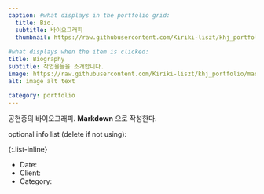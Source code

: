 ```yaml
---
caption: #what displays in the portfolio grid:
  title: Bio.
  subtitle: 바이오그래피
  thumbnail: https://raw.githubusercontent.com/Kiriki-liszt/khj_portfolio/master/assets/img/portfolio/04-thumbnail.jpg
  
#what displays when the item is clicked:
title: Biography
subtitle: 작업물들을 소개합니다. 
image: https://raw.githubusercontent.com/Kiriki-liszt/khj_portfolio/master/assets/img/portfolio/04-thumbnail.jpg #main image, can be a link or a file in assets/img/portfolio
alt: image alt text

category: portfolio
---
```



공현중의 바이오그래피. **Markdown** 으로 작성한다.  

optional info list (delete if not using):

{:.list-inline}  

- Date:  
- Client:  
- Category:  
